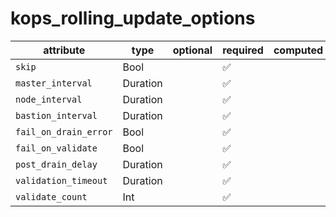 # kops_rolling_update_options

| attribute | type | optional | required | computed |
| --- | --- | --- | --- | --- |
| `skip` | Bool |  | :white_check_mark: |  |
| `master_interval` | Duration |  | :white_check_mark: |  |
| `node_interval` | Duration |  | :white_check_mark: |  |
| `bastion_interval` | Duration |  | :white_check_mark: |  |
| `fail_on_drain_error` | Bool |  | :white_check_mark: |  |
| `fail_on_validate` | Bool |  | :white_check_mark: |  |
| `post_drain_delay` | Duration |  | :white_check_mark: |  |
| `validation_timeout` | Duration |  | :white_check_mark: |  |
| `validate_count` | Int |  | :white_check_mark: |  |

